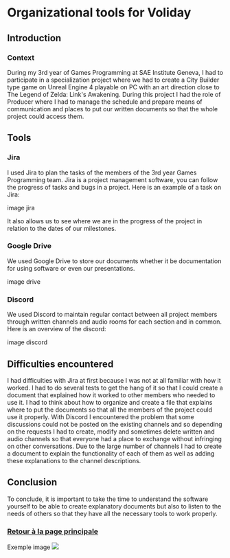 # Organizational tools for Voliday

## Introduction

### Context

During my 3rd year of Games Programming at SAE Institute Geneva, I had to participate in a specialization project where we had to create a City Builder type game on Unreal Engine 4 playable on PC with an art direction close to The Legend of Zelda: Link's Awakening. During this project I had the role of Producer where I had to manage the schedule and prepare means of communication and places to put our written documents so that the whole project could access them.

## Tools

### Jira

I used Jira to plan the tasks of the members of the 3rd year Games Programming team. Jira is a project management software, you can follow the progress of tasks and bugs in a project.
Here is an example of a task on Jira:

image jira

It also allows us to see where we are in the progress of the project in relation to the dates of our milestones.

### Google Drive

We used Google Drive to store our documents whether it be documentation for using software or even our presentations.

image drive

### Discord

We used Discord to maintain regular contact between all project members through written channels and audio rooms for each section and in common.
Here is an overview of the discord:

image discord

## Difficulties encountered
I had difficulties with Jira at first because I was not at all familiar with how it worked. I had to do several tests to get the hang of it so that I could create a document that explained how it worked to other members who needed to use it. I had to think about how to organize and create a file that explains where to put the documents so that all the members of the project could use it properly. With Discord I encountered the problem that some discussions could not be posted on the existing channels and so depending on the requests I had to create, modify and sometimes delete written and audio channels so that everyone had a place to exchange without infringing on other conversations. Due to the large number of channels I had to create a document to explain the functionality of each of them as well as adding these explanations to the channel descriptions.

## Conclusion

To conclude, it is important to take the time to understand the software yourself to be able to create explanatory documents but also to listen to the needs of others so that they have all the necessary tools to work properly.


### [Retour à la page principale](https://worgaros.github.io/)

Exemple image
![](https://worgaros.github.io/Images/openwin.gif)